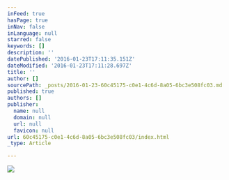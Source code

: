 ```yaml
---
inFeed: true
hasPage: true
inNav: false
inLanguage: null
starred: false
keywords: []
description: ''
datePublished: '2016-01-23T17:11:35.151Z'
dateModified: '2016-01-23T17:11:28.697Z'
title: ''
author: []
sourcePath: _posts/2016-01-23-60c45175-c0e1-4c6d-8a05-6bc3e508fc03.md
published: true
authors: []
publisher:
  name: null
  domain: null
  url: null
  favicon: null
url: 60c45175-c0e1-4c6d-8a05-6bc3e508fc03/index.html
_type: Article

---
```

![](https://the-grid-user-content.s3-us-west-2.amazonaws.com/9ca5ca89-8edb-479e-bc3b-ba1ffba5a454.jpg)